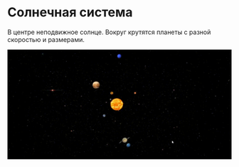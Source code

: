 # Солнечная система
В центре неподвижное солнце. Вокруг крутятся планеты с разной скоростью и размерами.

![Demo gif](solarsystem.gif)